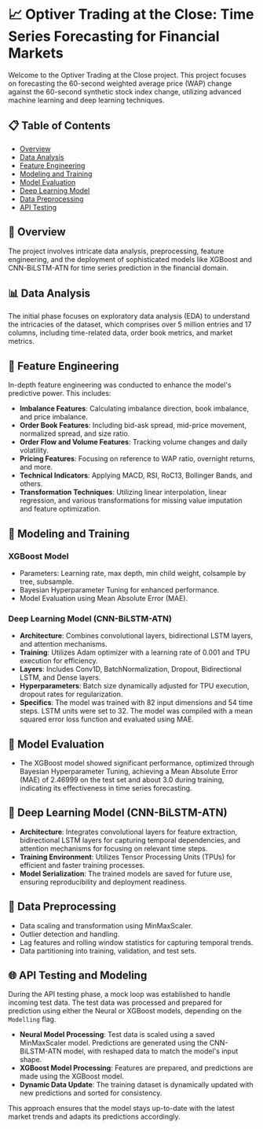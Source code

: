 # 📈 Optiver Trading at the Close: Time Series Forecasting for Financial Markets

Welcome to the Optiver Trading at the Close project. This project focuses on forecasting the 60-second weighted average price (WAP) change against the 60-second synthetic stock index change, utilizing advanced machine learning and deep learning techniques.

## 📋 Table of Contents

- [Overview](#overview)
- [Data Analysis](#data-analysis)
- [Feature Engineering](#feature-engineering)
- [Modeling and Training](#modeling-and-training)
- [Model Evaluation](#model-evaluation)
- [Deep Learning Model](#deep-learning-model)
- [Data Preprocessing](#data-preprocessing)
- [API Testing](#api-testing-and-modeling)

<a name="overview"></a>
## 🌟 Overview

The project involves intricate data analysis, preprocessing, feature engineering, and the deployment of sophisticated models like XGBoost and CNN-BiLSTM-ATN for time series prediction in the financial domain.

<a name="data-analysis"></a>
## 📊 Data Analysis

The initial phase focuses on exploratory data analysis (EDA) to understand the intricacies of the dataset, which comprises over 5 million entries and 17 columns, including time-related data, order book metrics, and market metrics.

<a name="feature-engineering"></a>
## 🧪 Feature Engineering

In-depth feature engineering was conducted to enhance the model's predictive power. This includes:
- **Imbalance Features**: Calculating imbalance direction, book imbalance, and price imbalance.
- **Order Book Features**: Including bid-ask spread, mid-price movement, normalized spread, and size ratio.
- **Order Flow and Volume Features**: Tracking volume changes and daily volatility.
- **Pricing Features**: Focusing on reference to WAP ratio, overnight returns, and more.
- **Technical Indicators**: Applying MACD, RSI, RoC13, Bollinger Bands, and others.
- **Transformation Techniques**: Utilizing linear interpolation, linear regression, and various transformations for missing value imputation and feature optimization.

<a name="modeling"></a>
## 🤖 Modeling and Training

### XGBoost Model
- Parameters: Learning rate, max depth, min child weight, colsample by tree, subsample.
- Bayesian Hyperparameter Tuning for enhanced performance.
- Model Evaluation using Mean Absolute Error (MAE).

### Deep Learning Model (CNN-BiLSTM-ATN)
- **Architecture**: Combines convolutional layers, bidirectional LSTM layers, and attention mechanisms.
- **Training**: Utilizes Adam optimizer with a learning rate of 0.001 and TPU execution for efficiency.
- **Layers**: Includes Conv1D, BatchNormalization, Dropout, Bidirectional LSTM, and Dense layers.
- **Hyperparameters**: Batch size dynamically adjusted for TPU execution, dropout rates for regularization.
- **Specifics**: The model was trained with 82 input dimensions and 54 time steps. LSTM units were set to 32. The model was compiled with a mean squared error loss function and evaluated using MAE.

<a name="evaluation"></a>
## 🎯 Model Evaluation

- The XGBoost model showed significant performance, optimized through Bayesian Hyperparameter Tuning, achieving a Mean Absolute Error (MAE) of 2.46999 on the test set and about 3.0 during training, indicating its effectiveness in time series forecasting.

<a name="deep-learning-model"></a>
## 🧠 Deep Learning Model (CNN-BiLSTM-ATN)

- **Architecture**: Integrates convolutional layers for feature extraction, bidirectional LSTM layers for capturing temporal dependencies, and attention mechanisms for focusing on relevant time steps.
- **Training Environment**: Utilizes Tensor Processing Units (TPUs) for efficient and faster training processes.
- **Model Serialization**: The trained models are saved for future use, ensuring reproducibility and deployment readiness.

<a name="data-preprocessing"></a>
## 🔄 Data Preprocessing

- Data scaling and transformation using MinMaxScaler.
- Outlier detection and handling.
- Lag features and rolling window statistics for capturing temporal trends.
- Data partitioning into training, validation, and test sets.

<a name="api-testing-and-modeling"></a>
## 🌐 API Testing and Modeling

During the API testing phase, a mock loop was established to handle incoming test data. The test data was processed and prepared for prediction using either the Neural or XGBoost models, depending on the `Modelling` flag.

- **Neural Model Processing**: Test data is scaled using a saved MinMaxScaler model. Predictions are generated using the CNN-BiLSTM-ATN model, with reshaped data to match the model's input shape.
- **XGBoost Model Processing**: Features are prepared, and predictions are made using the XGBoost model.
- **Dynamic Data Update**: The training dataset is dynamically updated with new predictions and sorted for consistency.

This approach ensures that the model stays up-to-date with the latest market trends and adapts its predictions accordingly.

